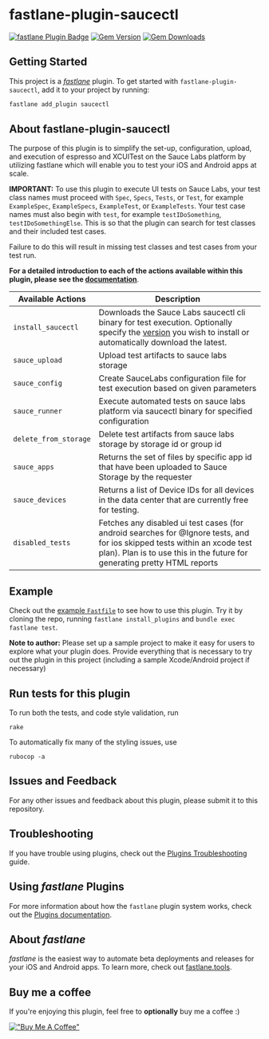 # fastlane-plugin-saucectl

[![fastlane Plugin Badge](https://rawcdn.githack.com/fastlane/fastlane/master/fastlane/assets/plugin-badge.svg)](https://rubygems.org/gems/fastlane-plugin-saucectl)
[![Gem Version](https://badge.fury.io/rb/fastlane-plugin-saucectl.svg)](https://badge.fury.io/rb/fastlane-plugin-saucectl)
[![Gem Downloads](https://img.shields.io/gem/dt/fastlane-plugin-saucectl?color=light-green)](https://img.shields.io/gem/dt/fastlane-plugin-saucectl)

## Getting Started

This project is a [_fastlane_](https://github.com/fastlane/fastlane) plugin. To get started with `fastlane-plugin-saucectl`, add it to your project by running:

```bash
fastlane add_plugin saucectl
```

## About fastlane-plugin-saucectl

The purpose of this plugin is to simplify the set-up, configuration, upload, and execution of espresso and XCUITest on the Sauce Labs platform by utilizing fastlane which will enable you to test your iOS and Android apps at scale.

**IMPORTANT:** To use this plugin to execute UI tests on Sauce Labs, your test class names must proceed with `Spec`, `Specs`, `Tests`, or `Test`, for example `ExampleSpec`, `ExampleSpecs`, `ExampleTest`, or `ExampleTests`. Your test case names must also begin with `test`, for example `testIDoSomething`, `testIDoSomethingElse`. This is so that the plugin can search for test classes and their included test cases.

Failure to do this will result in missing test classes and test cases from your test run.

**For a detailed introduction to each of the actions available within this plugin, please see the [documentation](https://ianrhamilton.github.io/fastlane-plugin-saucectl/#fastlane-plugin-saucectl)**.

| Available Actions     | Description                                                                                                                                                                                                  |
|-----------------------|--------------------------------------------------------------------------------------------------------------------------------------------------------------------------------------------------------------|
| `install_saucectl`    | Downloads the Sauce Labs saucectl cli binary for test execution. Optionally specify the [version](https://github.com/saucelabs/saucectl/releases/) you wish to install or automatically download the latest. |
| `sauce_upload`        | Upload test artifacts to sauce labs storage                                                                                                                                                                  | 
| `sauce_config`        | Create SauceLabs configuration file for test execution based on given parameters                                                                                                                             |
| `sauce_runner`        | Execute automated tests on sauce labs platform via saucectl binary for specified configuration                                                                                                               | 
| `delete_from_storage` | Delete test artifacts from sauce labs storage by storage id or group id                                                                                                                                      |
| `sauce_apps`          | Returns the set of files by specific app id that have been uploaded to Sauce Storage by the requester                                                                                                        |
| `sauce_devices`       | Returns a list of Device IDs for all devices in the data center that are currently free for testing.                                                                                                         |
| `disabled_tests`      | Fetches any disabled ui test cases (for android searches for @Ignore tests, and for ios skipped tests within an xcode test plan). Plan is to use this in the future for generating pretty HTML reports       | 

## Example

Check out the [example `Fastfile`](fastlane/Fastfile) to see how to use this plugin. Try it by cloning the repo, running `fastlane install_plugins` and `bundle exec fastlane test`.

**Note to author:** Please set up a sample project to make it easy for users to explore what your plugin does. Provide everything that is necessary to try out the plugin in this project (including a sample Xcode/Android project if necessary)

## Run tests for this plugin

To run both the tests, and code style validation, run

```
rake
```

To automatically fix many of the styling issues, use
```
rubocop -a
```

## Issues and Feedback

For any other issues and feedback about this plugin, please submit it to this repository.

## Troubleshooting

If you have trouble using plugins, check out the [Plugins Troubleshooting](https://docs.fastlane.tools/plugins/plugins-troubleshooting/) guide.

## Using _fastlane_ Plugins

For more information about how the `fastlane` plugin system works, check out the [Plugins documentation](https://docs.fastlane.tools/plugins/create-plugin/).

## About _fastlane_

_fastlane_ is the easiest way to automate beta deployments and releases for your iOS and Android apps. To learn more, check out [fastlane.tools](https://fastlane.tools).

## Buy me a coffee
If you're enjoying this plugin, feel free to **optionally** buy me a coffee :) 

[!["Buy Me A Coffee"](https://www.buymeacoffee.com/assets/img/custom_images/orange_img.png)](https://www.buymeacoffee.com/ianrhamilton)

